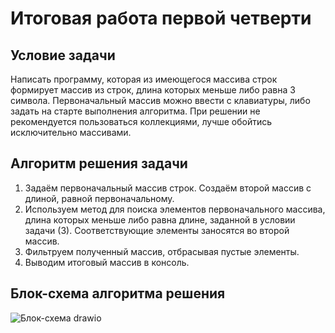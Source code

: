 # Итоговая работа первой четверти
## Условие задачи
Написать программу, которая из имеющегося массива строк формирует массив из строк, длина которых меньше либо равна 3 символа. Первоначальный массив можно ввести с клавиатуры, либо задать на старте выполнения алгоритма. При решении не рекомендуется пользоваться коллекциями, лучше обойтись исключительно массивами.


## Алгоритм решения задачи

1. Задаём первоначальный массив строк. Создаём второй массив с длиной, равной первоначальному.
2. Используем метод для поиска элементов первоначального массива, длина которых меньше либо равна длине, заданной в условии задачи (3). Соответствующие элементы заносятся во второй массив. 
3. Фильтруем полученный массив, отбрасывая пустые элементы.
4. Выводим итоговый массив в консоль.

## Блок-схема алгоритма решения

![Блок-схема drawio](https://user-images.githubusercontent.com/112018778/198825464-66972093-19bc-4b50-ab7c-826964d98f1b.png)
